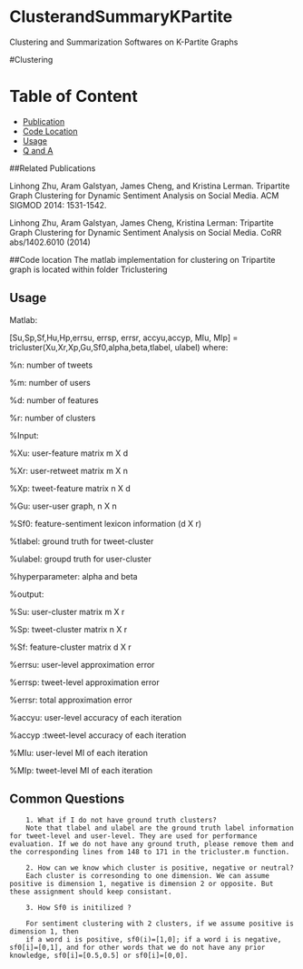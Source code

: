 # ClusterandSummaryKPartite
Clustering and Summarization Softwares on K-Partite Graphs

#Clustering
# Table of Content
- [Publication](##related-publications)
- [Code Location](##code-location)
- [Usage](##usage)
- [Q and A](##common-questions)

##Related Publications

Linhong Zhu, Aram Galstyan, James Cheng, and Kristina Lerman. Tripartite Graph Clustering for Dynamic Sentiment Analysis on Social Media. ACM SIGMOD 2014: 1531-1542.

Linhong Zhu, Aram Galstyan, James Cheng, Kristina Lerman:
Tripartite Graph Clustering for Dynamic Sentiment Analysis on Social Media. CoRR abs/1402.6010 (2014)

##Code location
The matlab implementation for clustering on Tripartite graph is located within folder Triclustering

## Usage
Matlab: 

[Su,Sp,Sf,Hu,Hp,errsu, errsp, errsr, accyu,accyp, MIu, MIp] = tricluster(Xu,Xr,Xp,Gu,Sf0,alpha,beta,tlabel, ulabel)
where:

  %n: number of tweets
  
  %m: number of users
  
  %d: number of features
  
  %r: number of clusters
  
  %Input:
  
  %Xu: user-feature matrix m X d
  
  %Xr: user-retweet matrix m X n
  
  %Xp: tweet-feature matrix n X d
  
  %Gu: user-user graph, n X n
  
  %Sf0: feature-sentiment lexicon information (d X r)
  
  %tlabel: ground truth for tweet-cluster
  
  %ulabel: groupd truth for user-cluster
  
  %hyperparameter: alpha and beta
  
  %output: 
  
  %Su: user-cluster matrix m X r
  
  %Sp: tweet-cluster matrix n X r
  
  %Sf: feature-cluster matrix d X r
  
  %errsu: user-level approximation error
  
  %errsp: tweet-level approximation error
  
  %errsr: total approximation error
  
  %accyu: user-level accuracy of each iteration
  
  %accyp :tweet-level accuracy of each iteration
  
  %MIu: user-level MI of each iteration
  
  %MIp: tweet-level MI of each iteration
  
## Common Questions
        1. What if I do not have ground truth clusters?
        Note that tlabel and ulabel are the ground truth label information for tweet-level and user-level. They are used for performance evaluation. If we do not have any ground truth, please remove them and the corresponding lines from 148 to 171 in the tricluster.m function.
        
        2. How can we know which cluster is positive, negative or neutral?
        Each cluster is corresonding to one dimension. We can assume positive is dimension 1, negative is dimension 2 or opposite. But these assignment should keep consistant.
        
        3. How Sf0 is initilized ?
        
        For sentiment clustering with 2 clusters, if we assume positive is dimension 1, then 
        if a word i is positive, sf0(i)=[1,0]; if a word i is negative, sf0[i]=[0,1], and for other words that we do not have any prior knowledge, sf0[i]=[0.5,0.5] or sf0[i]=[0,0].
